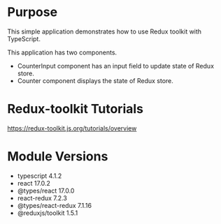 # Purpose

This simple application demonstrates how to use Redux toolkit with TypeScript.

This application has two components.

* CounterInput component has an input field to update state of Redux store.
* Counter component displays the state of Redux store.


# Redux-toolkit Tutorials
https://redux-toolkit.js.org/tutorials/overview


# Module Versions
    
* typescript 4.1.2
* react 17.0.2
* @types/react 17.0.0
* react-redux 7.2.3
* @types/react-redux 7.1.16
* @reduxjs/toolkit 1.5.1
